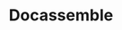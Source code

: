 ---
draft: false
title: Docassemble
content:
  id: docassemble
  name: Docassemble
  website: https://docassemble.org/
  short_description: A free, open-source expert system for guided interviews and document assembly, based on Python, YAML, and Markdown.
---